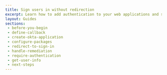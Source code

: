 ```yaml
---
title: Sign users in without redirection
excerpt: Learn how to add authentication to your web applications and sign users without redirecting
layout: Guides
sections:
 - before-you-begin
 - define-callback
 - create-okta-application
 - configure-packages
 - redirect-to-sign-in
 - handle-remediation
 - require-authentication
 - get-user-info
 - next-steps
---
```

